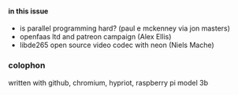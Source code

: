 #### in this issue

* is parallel programming hard? (paul e mckenney via jon masters)
* openfaas ltd and patreon campaign (Alex Ellis)
* libde265 open source video codec with neon (Niels Mache)

### colophon

written with github, chromium, hypriot, raspberry pi model 3b
